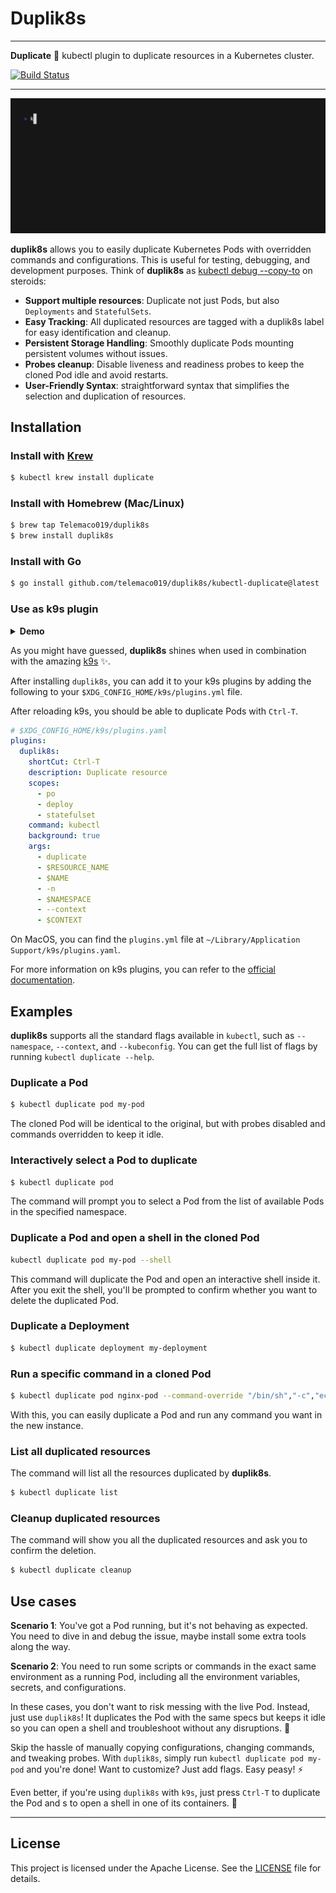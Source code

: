 # Duplik8s

---

**Duplicate** 🔁 kubectl plugin to duplicate resources in a Kubernetes cluster.

<p>
    <a href="https://github.com/Telemaco019/duplik8s/actions"><img src="https://github.com/Telemaco019/duplik8s/actions/workflows/ci.yaml/badge.svg" alt="Build Status"></a>
</p>

---

![](./docs/demo.gif)

**duplik8s** allows you to easily duplicate Kubernetes Pods with overridden commands and configurations. This is useful
for testing, debugging, and development purposes.
Think of **duplik8s** as
[kubectl debug --copy-to](https://kubernetes.io/docs/tasks/debug/debug-application/debug-running-pod/#copying-a-pod-while-changing-its-command)
on steroids:

- **Support multiple resources**: Duplicate not just Pods, but also `Deployments` and `StatefulSets`.
- **Easy Tracking**: All duplicated resources are tagged with a duplik8s label for easy identification and cleanup.
- **Persistent Storage Handling**: Smoothly duplicate Pods mounting persistent volumes without issues.
- **Probes cleanup**: Disable liveness and readiness probes to keep the cloned Pod idle and avoid restarts.
- **User-Friendly Syntax**: straightforward syntax that simplifies the selection and duplication of resources.

## Installation

### Install with [Krew](https://krew.sigs.k8s.io/docs/user-guide/quickstart/)

```sh
$ kubectl krew install duplicate
```

### Install with Homebrew (Mac/Linux)

```sh
$ brew tap Telemaco019/duplik8s
$ brew install duplik8s
```

### Install with Go

```sh
$ go install github.com/telemaco019/duplik8s/kubectl-duplicate@latest
```

### Use as k9s plugin

<details>
<summary><b> Demo </b></summary>

![](./docs/demo-k9s.gif)

</details>

As you might have guessed, **duplik8s** shines when used in combination with the
amazing [k9s](https://github.com/derailed/k9s) ✨.

After installing `duplik8s`, you can add it to your k9s plugins by adding the following to
your `$XDG_CONFIG_HOME/k9s/plugins.yml` file.

After reloading k9s, you should be able to duplicate Pods with `Ctrl-T`.

```yaml
# $XDG_CONFIG_HOME/k9s/plugins.yaml
plugins:
  duplik8s:
    shortCut: Ctrl-T
    description: Duplicate resource
    scopes:
      - po
      - deploy
      - statefulset
    command: kubectl
    background: true
    args:
      - duplicate
      - $RESOURCE_NAME
      - $NAME
      - -n
      - $NAMESPACE
      - --context
      - $CONTEXT
```

On MacOS, you can find the `plugins.yml` file at `~/Library/Application Support/k9s/plugins.yaml`.

For more information on k9s plugins, you can refer to the [official documentation](https://k9scli.io/topics/plugins).

## Examples

**duplik8s** supports all the standard flags available in `kubectl`, such as `--namespace`, `--context`,
and `--kubeconfig`. You can get the full list of flags by running `kubectl duplicate --help`.

### Duplicate a Pod

```sh
$ kubectl duplicate pod my-pod
```

The cloned Pod will be identical to the original, but with probes disabled and commands overridden to keep it idle.

### Interactively select a Pod to duplicate

```sh
$ kubectl duplicate pod
```

The command will prompt you to select a Pod from the list of available Pods in the specified namespace.

### Duplicate a Pod and open a shell in the cloned Pod

```sh
kubectl duplicate pod my-pod --shell
```

This command will duplicate the Pod and open an interactive shell inside it.
After you exit the shell, you'll be prompted to confirm whether you want to delete the duplicated Pod.

### Duplicate a Deployment

```sh
$ kubectl duplicate deployment my-deployment
```

### Run a specific command in a cloned Pod

```sh
$ kubectl duplicate pod nginx-pod --command-override "/bin/sh","-c","echo Hello, World"
```

With this, you can easily duplicate a Pod and run any command you want in the new instance.

### List all duplicated resources

The command will list all the resources duplicated by **duplik8s**.

```sh
$ kubectl duplicate list
```

### Cleanup duplicated resources

The command will show you all the duplicated resources and ask you to confirm the deletion.

```sh
$ kubectl duplicate cleanup
```

## Use cases

**Scenario 1**: You've got a Pod running, but it's not behaving as expected.
You need to dive in and debug the issue, maybe install some extra tools along the way.

**Scenario 2**: You need to run some scripts or commands in the exact same environment as a running Pod,
including all the environment variables, secrets, and configurations.

In these cases, you don't want to risk messing with the live Pod.
Instead, just use `duplik8s`! It duplicates the Pod with the same specs but keeps it idle so you can open a shell
and troubleshoot without any disruptions. 🎉

Skip the hassle of manually copying configurations, changing commands, and tweaking probes.
With `duplik8s`, simply run `kubectl duplicate pod my-pod` and you're done! Want to customize? Just add flags. Easy
peasy! ⚡

Even better, if you're using `duplik8s` with `k9s`, just press `Ctrl-T` to duplicate the Pod and s to open a shell
in one of its containers. 🚀

---

## License

This project is licensed under the Apache License. See the [LICENSE](./LICENSE) file for details.
